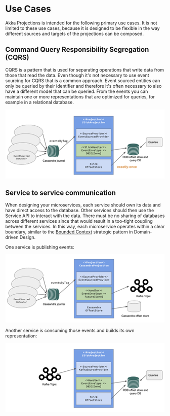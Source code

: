 # Use Cases

Akka Projections is intended for the following primary use cases. It is not limited to these use cases,
because it is designed to be flexible in the way different sources and targets of the projections can be
composed.  

## Command Query Responsibility Segregation (CQRS)

CQRS is a pattern that is used for separating operations that write data from those that read the data.
Even though it's not necessary to use event sourcing for CQRS that is a common approach. Event sourced
entities can only be queried by their identifier and therefore it's often necessary to also have a
different model that can be queried. From the events you can maintain one or more representations that are
optimized for queries, for example in a relational database.

![use-case-cqrs.png](./images/use-case-cqrs.png)

## Service to service communication

When designing your microservices, each service should own its data and have direct access to the database.
Other services should then use the Service API to interact with the data. There must be no sharing of databases
across different services since that would result in a too-tight coupling between the services. In this way,
each microservice operates within a clear boundary, similar to the [Bounded Context](https://martinfowler.com/bliki/BoundedContext.html)
strategic pattern in Domain-driven Design.

One service is publishing events:

![use-case-service1.png](./images/use-case-service1.png)

Another service is consuming those events and builds its own representation:

![use-case-service2.png](./images/use-case-service2.png)
